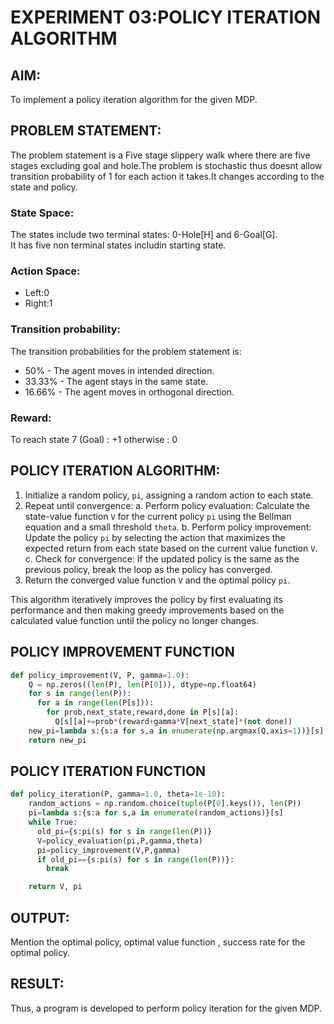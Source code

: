 # EXPERIMENT 03:POLICY ITERATION ALGORITHM
## AIM:
To implement a policy iteration algorithm for the given MDP.
## PROBLEM STATEMENT:
The problem statement is a Five stage slippery walk where there are five stages excluding goal and hole.The problem is stochastic thus doesnt allow transition probability of 1 for each action it takes.It changes according to the state and policy.
### State Space:
The states include two terminal states: 0-Hole[H] and 6-Goal[G].  
It has five non terminal states includin starting state.
### Action Space:
* Left:0
* Right:1
### Transition probability:
The transition probabilities for the problem statement is:
* 50% - The agent moves in intended direction.
* 33.33% - The agent stays in the same state.
* 16.66% - The agent moves in orthogonal direction.
### Reward:
To reach state 7 (Goal) : +1
otherwise : 0

## POLICY ITERATION ALGORITHM:
1. Initialize a random policy, `pi`, assigning a random action to each state.
2. Repeat until convergence:
   a. Perform policy evaluation: Calculate the state-value function `V` for the current policy `pi` using the Bellman equation and a small threshold `theta`.
   b. Perform policy improvement: Update the policy `pi` by selecting the action that maximizes the expected return from each state based on the current value function `V`.
   c. Check for convergence: If the updated policy is the same as the previous policy, break the loop as the policy has converged.
3. Return the converged value function `V` and the optimal policy `pi`.

This algorithm iteratively improves the policy by first evaluating its performance and then making greedy improvements based on the calculated value function until the policy no longer changes.

## POLICY IMPROVEMENT FUNCTION
```python
def policy_improvement(V, P, gamma=1.0):
    Q = np.zeros((len(P), len(P[0])), dtype=np.float64)
    for s in range(len(P)):
      for a in range(len(P[s])):
        for prob,next_state,reward,done in P[s][a]:
          Q[s][a]+=prob*(reward+gamma*V[next_state]*(not done))
    new_pi=lambda s:{s:a for s,a in enumerate(np.argmax(Q,axis=1))}[s]
    return new_pi
```

## POLICY ITERATION FUNCTION
```python
def policy_iteration(P, gamma=1.0, theta=1e-10):
    random_actions = np.random.choice(tuple(P[0].keys()), len(P))
    pi=lambda s:{s:a for s,a in enumerate(random_actions)}[s]
    while True:
      old_pi={s:pi(s) for s in range(len(P))}
      V=policy_evaluation(pi,P,gamma,theta)
      pi=policy_improvement(V,P,gamma)
      if old_pi=={s:pi(s) for s in range(len(P))}:
        break

    return V, pi
```

## OUTPUT:
Mention the optimal policy, optimal value function , success rate for the optimal policy.

## RESULT:
Thus, a program is developed to perform policy iteration for the given MDP.

